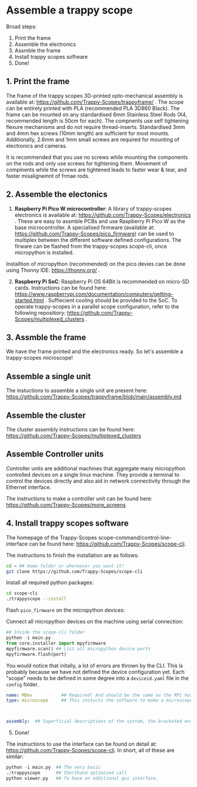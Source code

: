 
# Assemble a trappy scope

Broad steps:

1. Print the frame
2. Assemble the electronics
3. Assmble the frame
4. Install trappy scopes software
5. Done!


## 1. Print the frame

The frame of the trappy scopes 3D-printed opto-mechanical assembly is available at: https://github.com/Trappy-Scopes/trappyframe/ .
The scope can be entirely printed with PLA (recommended PLA 3D860 Black). The frame can be mounted on any standardised 6mm Stainless Steel Rods (X4, recommended length is 50cm for each). The compnents use self tightening flexure mechanisms and do not require thread-inserts. Standardised 3mm and 4mm hex screws (10mm length) are sufficient for most mounts. Additionally, 2.6mm and 1mm small screws are required for mounting of electronics and cameras.

It is recommended that you use no screws while mounting the components on the rods and only use screws for tightening them. Movement of compinents while the screws are tightened leads to faster wear & tear, and faster misalignemnt of frmae rods.


## 2. Assemble the electonics

1. **Raspberry Pi Pico W microcontroller**: A library of trappy-scopes electronics is available at: https://github.com/Trappy-Scopes/electronics . These are easy to assmble PCBs and use Raspberry Pi Pico W as the base microcontroller. A specialised firmware (available at: https://github.com/Trappy-Scopes/pico_firmware) can be used to multiplex between the different software defined configurations. The firware can be flashed from the trappy-scopes scope-cli, once micropython is installed.

Installtion of micropython (recommended) on the pico devies can be done using Thonny IDE: https://thonny.org/ .

2. **Raspberry Pi SoC**: Raspberry Pi OS 64Bit is recommended on micro-SD cards. Instructions can be found here: https://www.raspberrypi.com/documentation/computers/getting-started.html . Suffiecient cooling should be provided to the SoC. To operate trappy-scopes in a parallel scope configuration, refer to the following repositiory: https://github.com/Trappy-Scopes/multiplexed_clusters . 


## 3. Assmble the frame

 We have the frame printed and the electronics ready. So let's assemble a trappy-scopes microscope!

 ## Assemble a single unit

 The instuctions to assemble a single unit are present here:
https://github.com/Trappy-Scopes/trappyframe/blob/main/assembly.md


## Assemble the cluster

The cluster assembly instructions can be found here:
https://github.com/Trappy-Scopes/multiplexed_clusters

## Assemble Controller units

Controller units are additional machines that aggregate many micropython controlled devices on a single linux machine. They provide a terminal to control the devices directly and also aid in network connectivity through the Ethernet interface.

The instructions to make a controller unit can be found here:
https://github.com/Trappy-Scopes/more_screens


## 4. Install trappy scopes software

The homepage of the Trappy-Scopes scope-command/control-line-interface can be found here: https://github.com/Trappy-Scopes/scope-cli.

The instructions to finish the installation are as follows:

```bash
cd ~ ## Home folder or whereever you want it!
git clone https://github.com/Trappy-Scopes/scope-cli
```


Install all required python packages:
```bash
cd scope-cli
./trappyscope --install
```

Flash `pico_firmware` on the micropython devices:

Connect all micropython devices on the machine using serial connection:

```python
## Inside the scope-cli folder
python -i main.py
from core.installer import mpyfirmware
mpyfirmware.scan() ## List all micropython device ports
mpyfirmware.flash(port)
```

You would notice that initally, a lot of errors are thrown by the CLI. This is probably because we have not defined the device configuration yet. Each "scope" needs to be defined in some degree into a `deviceid.yaml` file in the `config` folder.

```yaml
name: MDev           ## Required! And should be the same as the RPi hostname
type: microscope     ## This instucts the software to make a microscope!



assembly:  ## Superficial descriptions of the system, the bracketed entities are distances between components and are optional (useful for opto-mechanics)!


```


5. Done!

The instructions to use the interface can be found on detail at: https://github.com/Trappy-Scopes/scope-cli. In short, all of these are similar:

```python
python -i main.py  ## The very basic
./trappyscope      ## Shorthand optimised call
python viewer.py   ## To have an additional gui interface.
```





